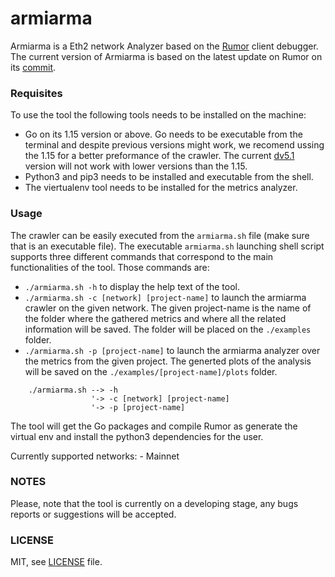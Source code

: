 # armiarma
Armiarma is a Eth2 network Analyzer based on the [Rumor](https://github.com/protolambda/rumor) client debugger. The current version of Armiarma is based on the latest update on Rumor on its [commit](https://github.com/protolambda/rumor/commit/d42e0da5729ca887e26f43e8cf4f290a61dbdc26).

### Requisites
To use the tool the following tools needs to be installed on the machine:
- Go on its 1.15 version or above. Go needs to be executable from the terminal and despite previous versions might work, we recomend ussing the 1.15 for a better preformance of the crawler. The current [dv5.1](https://github.com/ethereum/devp2p/blob/master/discv5/discv5.md) version will not work with lower versions than the 1.15.
- Python3 and pip3 needs to be installed and executable from the shell.
- The viertualenv tool needs to be installed for the metrics analyzer. 

### Usage
The crawler can be easily executed from the `armiarma.sh` file (make sure that is an executable file). 
The executable `armiarma.sh` launching shell script supports three different commands that correspond to the main functionalities of the tool.
Those commands are:

- `./armiarma.sh -h` to display the help text of the tool. 
- `./armiarma.sh -c [network] [project-name]` to launch the armiarma crawler on the given network. The given project-name is the name of the folder where the gathered metrics and where all the related information will be saved. The folder will be placed on the `./examples` folder. 
- `./armiarma.sh -p [project-name]` to launch the armiarma analyzer over the metrics from the given project. The generted plots of the analysis will be saved on the `./examples/[project-name]/plots` folder.

```
    ./armiarma.sh --> -h
                  '-> -c [network] [project-name]
                  '-> -p [project-name]
```

The tool will get the Go packages and compile Rumor as generate the virtual env and install the python3 dependencies for the user.  

Currently supported networks:
    - Mainnet

### NOTES
Please, note that the tool is currently on a developing stage, any bugs reports or suggestions will be accepted.

### LICENSE

MIT, see [LICENSE](https://github.com/Cortze/armiarma/blob/master/LICENSE) file.

